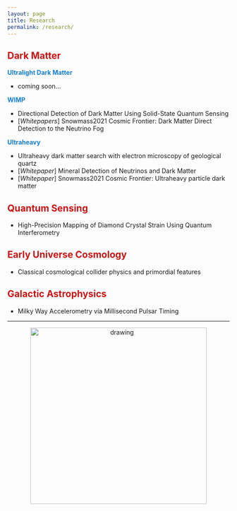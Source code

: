 ```yaml
---
layout: page
title: Research
permalink: /research/
---
```


## <font color="#c91313">Dark Matter</font>
**<font color="#137ccf">Ultralight Dark Matter</font>**
* coming soon...

**<font color="#137ccf">WIMP</font>**
* Directional Detection of Dark Matter Using Solid-State Quantum Sensing
* [*Whitepapers*] Snowmass2021 Cosmic Frontier: Dark Matter Direct Detection to the Neutrino Fog 

**<font color="#137ccf">Ultraheavy</font>**
* Ultraheavy dark matter search with electron microscopy of geological quartz
* [*Whitepaper*] Mineral Detection of Neutrinos and Dark Matter
* [*Whitepaper*] Snowmass2021 Cosmic Frontier: Ultraheavy particle dark matter




## <font color="#c91313">Quantum Sensing</font>
* High-Precision Mapping of Diamond Crystal Strain Using Quantum Interferometry

## <font color="#c91313">Early Universe Cosmology</font> 
* Classical cosmological collider physics and primordial features

## <font color="#c91313">Galactic Astrophysics</font> 
* Milky Way Accelerometry via Millisecond Pulsar Timing

***

<center>
<img src="/assets/img/underconstruction.jpg" alt="drawing" width="400"/>
 </center>

<!-- This is the base Jekyll theme. You can find out more info about customizing your Jekyll theme, as well as basic Jekyll usage documentation at [jekyllrb.com](https://jekyllrb.com/)

You can find the source code for Minima at GitHub:
[jekyll][jekyll-organization] /
[minima](https://github.com/jekyll/minima)

You can find the source code for Jekyll at GitHub:
[jekyll][jekyll-organization] /
[jekyll](https://github.com/jekyll/jekyll)


[jekyll-organization]: https://github.com/jekyll -->
